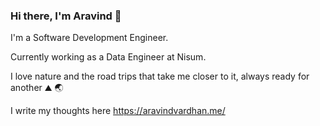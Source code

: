 ### Hi there, I'm Aravind 👋

<!--

Here are some ideas to get you started:

- 🔭 I’m currently working on Data Analytics
- 🌱 I’m currently learning ...
- 👯 I’m looking to collaborate on ...
- 🤔 I’m looking for help with ...
- 💬 Ask me about ...
- 📫 How to reach me: ...
- ⚡ Fun fact: ...
-->

I'm a Software Development Engineer.         

Currently working as a Data Engineer at Nisum.


I love nature and the road trips that take me closer to it, always ready for another ⛰ 🌏

I write my thoughts here https://aravindvardhan.me/
